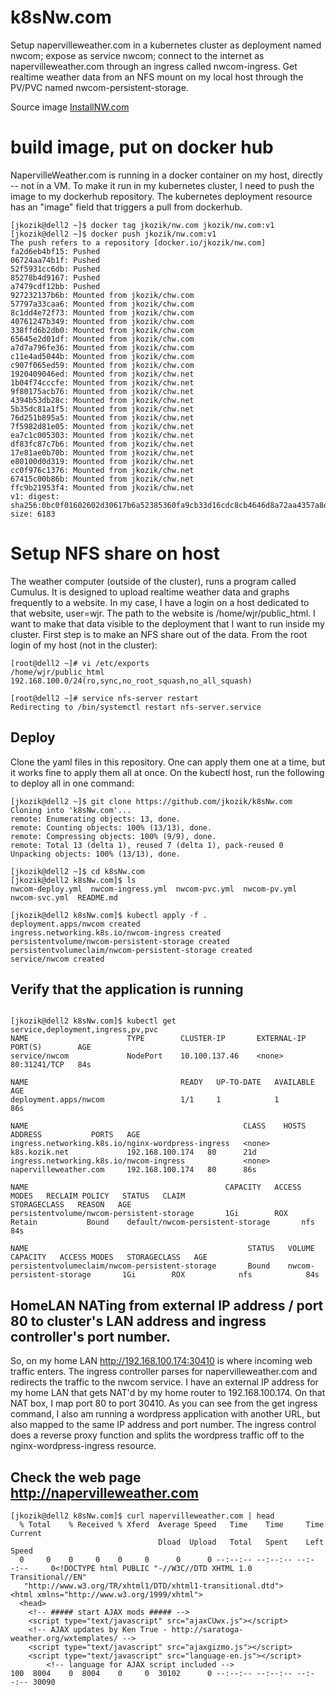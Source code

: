 # k8sNw.com
Setup napervilleweather.com in a kubernetes cluster as deployment named nwcom; expose as service nwcom; connect to the internet as napervilleweather.com through an ingress called nwcom-ingress. Get realtime weather data from an NFS mount on my local host through the PV/PVC named nwcom-persistent-storage.

Source image [InstallNW.com](https://github.com/jkozik/InstallNW.com)

# build image, put on docker hub
NapervilleWeather.com is running in a docker container on my host, directly -- not in a VM.  To make it run in my kubernetes cluster, I need to push the image to my dockerhub repository.  The kubernetes deployment resource has an "image" field that triggers a pull from dockerhub.
```
[jkozik@dell2 ~]$ docker tag jkozik/nw.com jkozik/nw.com:v1
[jkozik@dell2 ~]$ docker push jkozik/nw.com:v1
The push refers to a repository [docker.io/jkozik/nw.com]
fa2d6eb4bf15: Pushed
06724aa74b1f: Pushed
52f5931cc6db: Pushed
85278b4d9167: Pushed
a7479cdf12bb: Pushed
927232137b6b: Mounted from jkozik/chw.com
57797a33caa6: Mounted from jkozik/chw.com
8c1dd4e72f73: Mounted from jkozik/chw.com
40761247b349: Mounted from jkozik/chw.com
338ffd6b2db0: Mounted from jkozik/chw.com
65645e2d01df: Mounted from jkozik/chw.com
a7d7a796fe36: Mounted from jkozik/chw.com
c11e4ad5044b: Mounted from jkozik/chw.com
c907f065ed59: Mounted from jkozik/chw.com
1920409046ed: Mounted from jkozik/chw.net
1b04f74cccfe: Mounted from jkozik/chw.net
9f80175acb76: Mounted from jkozik/chw.net
4394b53db28c: Mounted from jkozik/chw.net
5b35dc81a1f5: Mounted from jkozik/chw.net
76d251b895a5: Mounted from jkozik/chw.net
7f5982d81e05: Mounted from jkozik/chw.net
ea7c1c005303: Mounted from jkozik/chw.net
df83fc87c7b6: Mounted from jkozik/chw.net
17e81ae0b70b: Mounted from jkozik/chw.net
e80100d0d319: Mounted from jkozik/chw.net
cc0f976c1376: Mounted from jkozik/chw.net
67415c00b86b: Mounted from jkozik/chw.net
ffc9b21953f4: Mounted from jkozik/chw.net
v1: digest: sha256:0bc0f01602602d30617b6a52385360fa9cb33d16cdc8cb4646d8a72aa4357a8d size: 6183

```
# Setup NFS share on host
The weather computer (outside of the cluster), runs a program called Cumulus.  It is designed to upload realtime weather data and graphs frequently to a website.  In my case, I have a login on a host dedicated to that website, user=wjr. The path to the website is /home/wjr/public_html. I want to make that data visible to the deployment that I want to run inside my cluster.  First step is to make an NFS share out of the data.  From the root login of my host (not in the cluster):
```
[root@dell2 ~]# vi /etc/exports
/home/wjr/public_html    192.168.100.0/24(ro,sync,no_root_squash,no_all_squash)

[root@dell2 ~]# service nfs-server restart
Redirecting to /bin/systemctl restart nfs-server.service

```
## Deploy
Clone the yaml files in this repository.  One can apply them one at a time, but it works fine to apply them all at once.  On the kubectl host, run the following to deploy all in one command:
```
[jkozik@dell2 ~]$ git clone https://github.com/jkozik/k8sNw.com
Cloning into 'k8sNw.com'...
remote: Enumerating objects: 13, done.
remote: Counting objects: 100% (13/13), done.
remote: Compressing objects: 100% (9/9), done.
remote: Total 13 (delta 1), reused 7 (delta 1), pack-reused 0
Unpacking objects: 100% (13/13), done.

[jkozik@dell2 ~]$ cd k8sNw.com
[jkozik@dell2 k8sNw.com]$ ls
nwcom-deploy.yml  nwcom-ingress.yml  nwcom-pvc.yml  nwcom-pv.yml  nwcom-svc.yml  README.md

[jkozik@dell2 k8sNw.com]$ kubectl apply -f .
deployment.apps/nwcom created
ingress.networking.k8s.io/nwcom-ingress created
persistentvolume/nwcom-persistent-storage created
persistentvolumeclaim/nwcom-persistent-storage created
service/nwcom created
```
## Verify that the application is running
```

[jkozik@dell2 k8sNw.com]$ kubectl get service,deployment,ingress,pv,pvc
NAME                      TYPE        CLUSTER-IP       EXTERNAL-IP   PORT(S)        AGE
service/nwcom             NodePort    10.100.137.46    <none>        80:31241/TCP   84s

NAME                                  READY   UP-TO-DATE   AVAILABLE   AGE
deployment.apps/nwcom                 1/1     1            1           86s

NAME                                                CLASS    HOSTS                     ADDRESS           PORTS   AGE
ingress.networking.k8s.io/nginx-wordpress-ingress   <none>   k8s.kozik.net             192.168.100.174   80      21d
ingress.networking.k8s.io/nwcom-ingress             <none>   napervilleweather.com     192.168.100.174   80      86s

NAME                                            CAPACITY   ACCESS MODES   RECLAIM POLICY   STATUS   CLAIM                                  STORAGECLASS   REASON   AGE
persistentvolume/nwcom-persistent-storage       1Gi        ROX            Retain           Bound    default/nwcom-persistent-storage       nfs                     84s

NAME                                                 STATUS   VOLUME                         CAPACITY   ACCESS MODES   STORAGECLASS   AGE
persistentvolumeclaim/nwcom-persistent-storage       Bound    nwcom-persistent-storage       1Gi        ROX            nfs            84s
```
## HomeLAN NATing from external IP address / port 80 to cluster's LAN address and ingress controller's port number.
So, on my home LAN http://192.168.100.174:30410 is where incoming web traffic enters.  The ingress controller parses for napervilleweather.com and redirects the traffic to the nwcom service. I have an external IP address for my home LAN that gets NAT'd by my home router to 192.168.100.174.  On that NAT box, I map port 80 to port 30410. As you can see from the get ingress command, I also am running a wordpress application with another URL, but also mapped to the same IP address and port number.  The ingress control does a reverse proxy function and splits the wordpress traffic off to the nginx-wordpress-ingress resource.

## Check the web page http://napervilleweather.com
```
[jkozik@dell2 k8sNw.com]$ curl napervilleweather.com | head
  % Total    % Received % Xferd  Average Speed   Time    Time     Time  Current
                                 Dload  Upload   Total   Spent    Left  Speed
  0     0    0     0    0     0      0      0 --:--:-- --:--:-- --:--:--     0<!DOCTYPE html PUBLIC "-//W3C//DTD XHTML 1.0 Transitional//EN"
   "http://www.w3.org/TR/xhtml1/DTD/xhtml1-transitional.dtd">
<html xmlns="http://www.w3.org/1999/xhtml">
  <head>
    <!-- ##### start AJAX mods ##### -->
    <script type="text/javascript" src="ajaxCUwx.js"></script>
    <!-- AJAX updates by Ken True - http://saratoga-weather.org/wxtemplates/ -->
    <script type="text/javascript" src="ajaxgizmo.js"></script>
    <script type="text/javascript" src="language-en.js"></script>
        <!-- language for AJAX script included -->
100  8004    0  8004    0     0  30102      0 --:--:-- --:--:-- --:--:-- 30090
    
```
